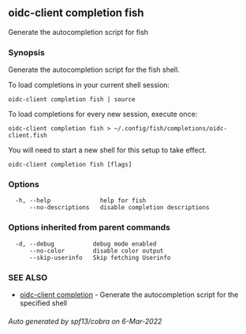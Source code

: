 ## oidc-client completion fish

Generate the autocompletion script for fish

### Synopsis

Generate the autocompletion script for the fish shell.

To load completions in your current shell session:

	oidc-client completion fish | source

To load completions for every new session, execute once:

	oidc-client completion fish > ~/.config/fish/completions/oidc-client.fish

You will need to start a new shell for this setup to take effect.


```
oidc-client completion fish [flags]
```

### Options

```
  -h, --help              help for fish
      --no-descriptions   disable completion descriptions
```

### Options inherited from parent commands

```
  -d, --debug           debug mode enabled
      --no-color        disable color output
      --skip-userinfo   Skip fetching Userinfo
```

### SEE ALSO

* [oidc-client completion](oidc-client_completion.md)	 - Generate the autocompletion script for the specified shell

###### Auto generated by spf13/cobra on 6-Mar-2022
